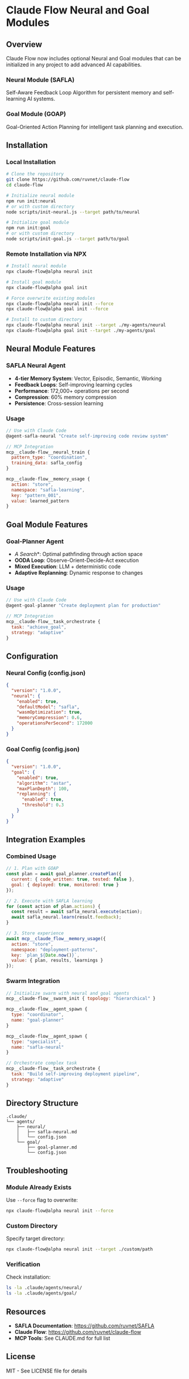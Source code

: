 # Claude Flow Neural and Goal Modules

## Overview

Claude Flow now includes optional Neural and Goal modules that can be initialized in any project to add advanced AI capabilities.

### Neural Module (SAFLA)
Self-Aware Feedback Loop Algorithm for persistent memory and self-learning AI systems.

### Goal Module (GOAP)
Goal-Oriented Action Planning for intelligent task planning and execution.

## Installation

### Local Installation

```bash
# Clone the repository
git clone https://github.com/ruvnet/claude-flow
cd claude-flow

# Initialize neural module
npm run init:neural
# or with custom directory
node scripts/init-neural.js --target path/to/neural

# Initialize goal module  
npm run init:goal
# or with custom directory
node scripts/init-goal.js --target path/to/goal
```

### Remote Installation via NPX

```bash
# Install neural module
npx claude-flow@alpha neural init

# Install goal module
npx claude-flow@alpha goal init

# Force overwrite existing modules
npx claude-flow@alpha neural init --force
npx claude-flow@alpha goal init --force

# Install to custom directory
npx claude-flow@alpha neural init --target ./my-agents/neural
npx claude-flow@alpha goal init --target ./my-agents/goal
```

## Neural Module Features

### SAFLA Neural Agent
- **4-tier Memory System**: Vector, Episodic, Semantic, Working
- **Feedback Loops**: Self-improving learning cycles
- **Performance**: 172,000+ operations per second
- **Compression**: 60% memory compression
- **Persistence**: Cross-session learning

### Usage
```javascript
// Use with Claude Code
@agent-safla-neural "Create self-improving code review system"

// MCP Integration
mcp__claude-flow__neural_train {
  pattern_type: "coordination",
  training_data: safla_config
}

mcp__claude-flow__memory_usage {
  action: "store",
  namespace: "safla-learning",
  key: "pattern_001",
  value: learned_pattern
}
```

## Goal Module Features

### Goal-Planner Agent
- **A* Search**: Optimal pathfinding through action space
- **OODA Loop**: Observe-Orient-Decide-Act execution
- **Mixed Execution**: LLM + deterministic code
- **Adaptive Replanning**: Dynamic response to changes

### Usage
```javascript
// Use with Claude Code
@agent-goal-planner "Create deployment plan for production"

// MCP Integration
mcp__claude-flow__task_orchestrate {
  task: "achieve_goal",
  strategy: "adaptive"
}
```

## Configuration

### Neural Config (config.json)
```json
{
  "version": "1.0.0",
  "neural": {
    "enabled": true,
    "defaultModel": "safla",
    "wasmOptimization": true,
    "memoryCompression": 0.6,
    "operationsPerSecond": 172000
  }
}
```

### Goal Config (config.json)
```json
{
  "version": "1.0.0",
  "goal": {
    "enabled": true,
    "algorithm": "astar",
    "maxPlanDepth": 100,
    "replanning": {
      "enabled": true,
      "threshold": 0.3
    }
  }
}
```

## Integration Examples

### Combined Usage
```javascript
// 1. Plan with GOAP
const plan = await goal_planner.createPlan({
  current: { code_written: true, tested: false },
  goal: { deployed: true, monitored: true }
});

// 2. Execute with SAFLA learning
for (const action of plan.actions) {
  const result = await safla_neural.execute(action);
  await safla_neural.learn(result.feedback);
}

// 3. Store experience
await mcp__claude_flow__memory_usage({
  action: "store",
  namespace: "deployment-patterns",
  key: `plan_${Date.now()}`,
  value: { plan, results, learnings }
});
```

### Swarm Integration
```javascript
// Initialize swarm with neural and goal agents
mcp__claude-flow__swarm_init { topology: "hierarchical" }

mcp__claude-flow__agent_spawn { 
  type: "coordinator",
  name: "goal-planner" 
}

mcp__claude-flow__agent_spawn {
  type: "specialist",
  name: "safla-neural"
}

// Orchestrate complex task
mcp__claude-flow__task_orchestrate {
  task: "Build self-improving deployment pipeline",
  strategy: "adaptive"
}
```

## Directory Structure

```
.claude/
└── agents/
    ├── neural/
    │   ├── safla-neural.md
    │   └── config.json
    └── goal/
        ├── goal-planner.md
        └── config.json
```

## Troubleshooting

### Module Already Exists
Use `--force` flag to overwrite:
```bash
npx claude-flow@alpha neural init --force
```

### Custom Directory
Specify target directory:
```bash
npx claude-flow@alpha neural init --target ./custom/path
```

### Verification
Check installation:
```bash
ls -la .claude/agents/neural/
ls -la .claude/agents/goal/
```

## Resources

- **SAFLA Documentation**: https://github.com/ruvnet/SAFLA
- **Claude Flow**: https://github.com/ruvnet/claude-flow
- **MCP Tools**: See CLAUDE.md for full list

## License

MIT - See LICENSE file for details
